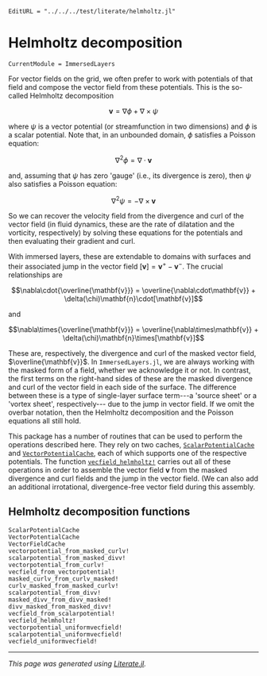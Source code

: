 ```@meta
EditURL = "../../../test/literate/helmholtz.jl"
```

# Helmholtz decomposition

```@meta
CurrentModule = ImmersedLayers
```

For vector fields on the grid, we often prefer to work with potentials
of that field and compose the vector field from these potentials. This
is the so-called Helmholtz decomposition

$$\mathbf{v} = \nabla\phi + \nabla\times\psi$$

where $\psi$ is a vector potential (or streamfunction in two dimensions)
and $\phi$ is a scalar potential. Note that, in an unbounded domain, $\phi$
satisfies a Poisson equation:

$$\nabla^2\phi = \nabla\cdot\mathbf{v}$$

and, assuming that $\psi$ has zero 'gauge' (i.e., its divergence is zero), then
$\psi$ also satisfies a Poisson equation:

$$\nabla^2\psi = -\nabla\times\mathbf{v}$$

So we can recover the velocity field from the divergence and curl of the
vector field (in fluid dynamics, these are the rate of dilatation and the vorticity,
respectively) by solving these equations for the potentials and then
evaluating their gradient and curl.

With immersed layers, these are extendable to domains with surfaces
and their associated jump in the vector field $[\mathbf{v}] = \mathbf{v}^+ - \mathbf{v}^-$.
The crucial relationships are

$$\nabla\cdot{\overline{\mathbf{v}}} = \overline{\nabla\cdot\mathbf{v}} + \delta(\chi)\mathbf{n}\cdot[\mathbf{v}]$$

and

$$\nabla\times{\overline{\mathbf{v}}} = \overline{\nabla\times\mathbf{v}} + \delta(\chi)\mathbf{n}\times[\mathbf{v}]$$

These are, respectively, the divergence and curl of the masked vector field, $\overline{\mathbf{v}}$.
In `ImmersedLayers.jl`, we are always working with the masked form of a field,
whether we acknowledge it or not. In contrast, the first terms on the right-hand sides of these are the masked divergence and curl
of the vector field in each side of the surface. The difference between these is
a type of single-layer surface term---a 'source sheet' or a 'vortex sheet', respectively---
due to the jump in vector field. If we omit the overbar notation, then the Helmholtz
decomposition and the Poisson equations all still hold.

This package has a number of routines that can be used to perform the
operations described here. They rely on two caches, [`ScalarPotentialCache`](@ref)
and [`VectorPotentialCache`](@ref), each of which supports one of the
respective potentials. The function [`vecfield_helmholtz!`](@ref) carries
out all of these operations in order to assemble the vector field $\mathbf{v}$
from the masked divergence and curl fields and the jump in the vector field.
(We can also add an additional irrotational, divergence-free vector field during
this assembly.

## Helmholtz decomposition functions

```@docs
ScalarPotentialCache
VectorPotentialCache
VectorFieldCache
vectorpotential_from_masked_curlv!
scalarpotential_from_masked_divv!
vectorpotential_from_curlv!
vecfield_from_vectorpotential!
masked_curlv_from_curlv_masked!
curlv_masked_from_masked_curlv!
scalarpotential_from_divv!
masked_divv_from_divv_masked!
divv_masked_from_masked_divv!
vecfield_from_scalarpotential!
vecfield_helmholtz!
vectorpotential_uniformvecfield!
scalarpotential_uniformvecfield!
vecfield_uniformvecfield!
```

---

*This page was generated using [Literate.jl](https://github.com/fredrikekre/Literate.jl).*

